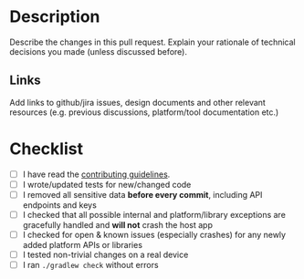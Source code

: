 # Description
Describe the changes in this pull request.
Explain your rationale of technical decisions you made (unless discussed before).

## Links
Add links to github/jira issues, design documents and other relevant resources (e.g. previous discussions, platform/tool documentation etc.)

# Checklist
- [ ] I have read the [contributing guidelines](../CONTRIBUTING.md).
- [ ] I wrote/updated tests for new/changed code
- [ ] I removed all sensitive data **before every commit**, including API endpoints and keys
- [ ] I checked that all possible internal and platform/library exceptions are gracefully handled and **will not** crash the host app
- [ ] I checked for open & known issues (especially crashes) for any newly added platform APIs or libraries
- [ ] I tested non-trivial changes on a real device
- [ ] I ran `./gradlew check` without errors
